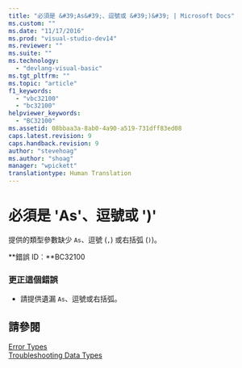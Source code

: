 ```yaml
---
title: "必須是 &#39;As&#39;、逗號或 &#39;)&#39; | Microsoft Docs"
ms.custom: ""
ms.date: "11/17/2016"
ms.prod: "visual-studio-dev14"
ms.reviewer: ""
ms.suite: ""
ms.technology: 
  - "devlang-visual-basic"
ms.tgt_pltfrm: ""
ms.topic: "article"
f1_keywords: 
  - "vbc32100"
  - "bc32100"
helpviewer_keywords: 
  - "BC32100"
ms.assetid: 08bbaa3a-8ab0-4a90-a519-731dff83ed08
caps.latest.revision: 9
caps.handback.revision: 9
author: "stevehoag"
ms.author: "shoag"
manager: "wpickett"
translationtype: Human Translation
---
```

# 必須是 &#39;As&#39;、逗號或 &#39;)&#39;
提供的類型參數缺少 `As`、逗號 \(`,`\) 或右括弧 \(`)`\)。  
  
 **錯誤 ID︰**BC32100  
  
### 更正這個錯誤  
  
-   請提供遺漏 `As`、逗號或右括弧。  
  
## 請參閱  
 [Error Types](../../visual-basic/programming-guide/language-features/error-types.md)   
 [Troubleshooting Data Types](../../visual-basic/programming-guide/language-features/data-types/troubleshooting-data-types.md)